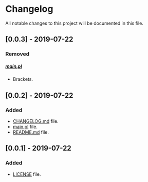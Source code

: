 # Changelog

All notable changes to this project will be documented in this file.

## [0.0.3] - 2019-07-22

### Removed

##### [main.pl](main.pl)

- Brackets.

## [0.0.2] - 2019-07-22

### Added

- [CHANGELOG.md](CHANGELOG.md) file.
- [main.pl](main.pl) file.
- [README.md](README.md) file.

## [0.0.1] - 2019-07-22

### Added

- [LICENSE](LICENSE) file.
